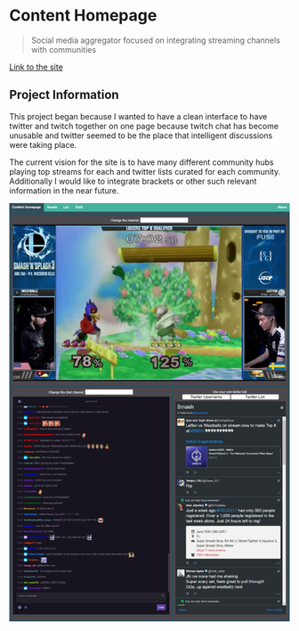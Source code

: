 # Content Homepage

> Social media aggregator focused on integrating streaming channels with communities

[Link to the site](https://www.contenthomepage.com)

## Project Information

This project began because I wanted to have a clean interface to have twitter and twitch together on one page because twitch chat has become unusable and twitter seemed to be the place that intelligent discussions were taking place.

The current vision for the site is to have many different community hubs playing top streams for each and twitter lists curated for each community.
Additionally I would like to integrate brackets or other such relevant information in the near future.

<a href="https://www.contenthomepage.com" rel="Preview of web site in action during Smash and Splash 3">![Site preview](./src/assets/preview.PNG)</a>
